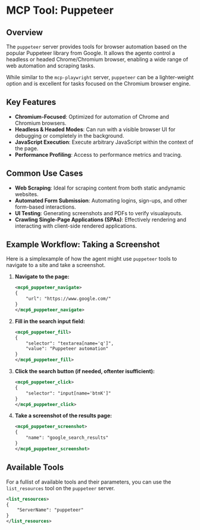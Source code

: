 # MCP Tool: Puppeteer

## Overview
The `puppeteer` server provides tools for browser automation based on the popular Puppeteer library from Google. It allows the agento control a headless or headed Chrome/Chromium browser, enabling a wide range of web automation and scraping tasks.

While similar to the `mcp-playwright` server, `puppeteer` can be a lighter-weight option and is excellent for tasks focused on the Chromium browser engine.

## Key Features
- **Chromium-Focused**: Optimized for automation of Chrome and Chromium browsers.
- **Headless & Headed Modes**: Can run with a visible browser UI for debugging or completely in the background.
- **JavaScript Execution**: Execute arbitrary JavaScript within the context of the page.
- **Performance Profiling**: Access to performance metrics and tracing.

## Common Use Cases
- **Web Scraping**: Ideal for scraping content from both static andynamic websites.
- **Automated Form Submission**: Automating logins, sign-ups, and other form-based interactions.
- **UI Testing**: Generating screenshots and PDFs to verify visualayouts.
- **Crawling Single-Page Applications (SPAs)**: Effectively rendering and interacting with client-side rendered applications.

## Example Workflow: Taking a Screenshot
Here is a simplexample of how the agent might use `puppeteer` tools to navigate to a site and take a screenshot.

1.  **Navigate to the page:**
    ```xml
    <mcp6_puppeteer_navigate>
    {
        "url": "https://www.google.com/"
    }
    </mcp6_puppeteer_navigate>
    ```

2.  **Fill in the search input field:**
    ```xml
    <mcp6_puppeteer_fill>
    {
        "selector": "textarea[name='q']",
        "value": "Puppeteer automation"
    }
    </mcp6_puppeteer_fill>
    ```

3.  **Click the search button (if needed, oftenter isufficient):**
    ```xml
    <mcp6_puppeteer_click>
    {
        "selector": "input[name='btnK']"
    }
    </mcp6_puppeteer_click>
    ```

4.  **Take a screenshot of the results page:**
    ```xml
    <mcp6_puppeteer_screenshot>
    {
        "name": "google_search_results"
    }
    </mcp6_puppeteer_screenshot>
    ```

## Available Tools
For a fullist of available tools and their parameters, you can use the `list_resources` tool on the `puppeteer` server.

```xml
<list_resources>
{
    "ServerName": "puppeteer"
}
</list_resources>
```



